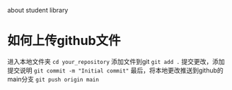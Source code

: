 about student library

# 如何上传github文件

进入本地文件夹
`cd your_repository`
添加文件到git
`git add .`
提交更改，添加提交说明
`git commit -m "Initial commit"`
最后，将本地更改推送到github的main分支
`git push origin main`
